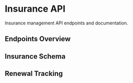 # Insurance API

Insurance management API endpoints and documentation.

<!-- PLACEHOLDER: Manual Update Required -->
<!-- Type: api-example -->
<!-- Instructions: Document all insurance API endpoints -->
<!-- Priority: high -->

## Endpoints Overview

<!-- PLACEHOLDER: Manual Update Required -->
<!-- Type: api-example -->
<!-- Instructions: List all insurance endpoints with descriptions -->
<!-- Priority: high -->

## Insurance Schema

<!-- PLACEHOLDER: Manual Update Required -->
<!-- Type: api-example -->
<!-- Instructions: Document insurance data model -->
<!-- Priority: high -->

## Renewal Tracking

<!-- PLACEHOLDER: Manual Update Required -->
<!-- Type: feature-description -->
<!-- Instructions: Document renewal tracking features -->
<!-- Priority: medium -->

